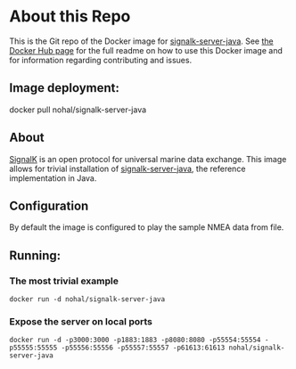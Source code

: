 # About this Repo

This is the Git repo of the Docker image for [signalk-server-java](https://hub.docker.com/r/nohal/signalk-server-java/). See [the Docker Hub page](https://hub.docker.com/r/nohal/signalk-server-java/) for the full readme on how to use this Docker image and for information regarding contributing and issues.

## Image deployment: 
docker pull nohal/signalk-server-java

## About
[SignalK](http://signalk.org) is an open protocol for universal marine data exchange. This image allows for trivial installation of [signalk-server-java](https://github.com/SignalK/signalk-java), the reference implementation in Java.

## Configuration
By default the image is configured to play the sample NMEA data from file.

## Running:
### The most trivial example
```docker run -d nohal/signalk-server-java```

### Expose the server on local ports
```docker run -d -p3000:3000 -p1883:1883 -p8080:8080 -p55554:55554 -p55555:55555 -p55556:55556 -p55557:55557 -p61613:61613 nohal/signalk-server-java```
